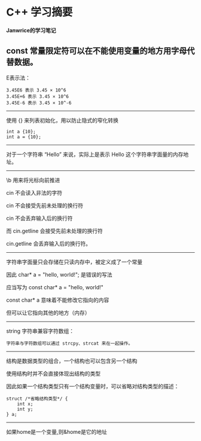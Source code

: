 <!-- something -->
# C++ 学习摘要
#### Janwrice的学习笔记

const 常量限定符可以在不能使用变量的地方用字母代替数据。
---
E表示法：

    3.45E6 表示 3.45 × 10^6 
    3.45E+6 表示 3.45 × 10^6
    3.45E-6 表示 3.45 × 10^-6
    
---
使用 {} 来列表初始化，用以防止隐式的窄化转换

    int a {10};
    int a = {10};

---
对于一个字符串 “Hello” 来说，实际上是表示 Hello 这个字符串字面量的内存地址。

---
\b 用来将光标向前推进

cin 不会读入非法的字符

cin 不会接受先前未处理的换行符

cin 不会丢弃输入后的换行符

而 cin.getline 会接受先前未处理的换行符

cin.getline 会丢弃输入后的换行符。

---
字符串字面量只会存储在只读内存中，被定义成了一个常量

因此 char* a = "hello, world!"; 是错误的写法

应当写为 const char* a = "hello, world!"

const char* a 意味着不能修改它指向的内容

但可以让它指向其他的地方（内存）

---
string 字符串兼容字符数组：

    字符串与字符数组可以通过 strcpy、strcat 来在一起操作。

---
结构是数据类型的组合，一个结构也可以包含另一个结构

使用结构时并不会直接体现出结构的类型

因此如果一个结构类型只有一个结构变量时，可以省略对结构类型的描述：

```
struct /*省略结构类型*/ {
    int x;
    int y;
} a;
```
---
如果home是一个变量,则&home是它的地址

